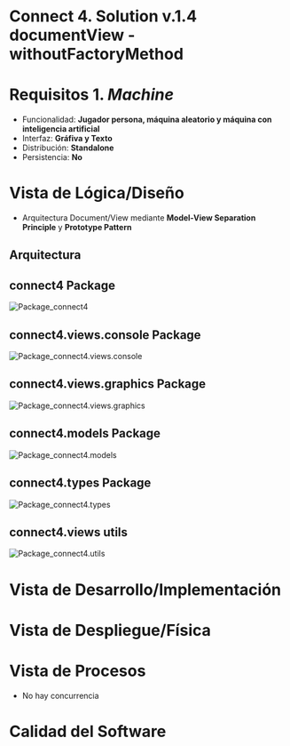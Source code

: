 # Connect 4. Solution v.1.4 documentView - withoutFactoryMethod

# Requisitos 1. *Machine*

* Funcionalidad: **Jugador persona, máquina aleatorio y máquina con inteligencia artificial**
* Interfaz: **Gráfiva y Texto**
* Distribución: **Standalone**
* Persistencia: **No**

# Vista de Lógica/Diseño

- Arquitectura Document/View mediante **Model-View Separation Principle** y **Prototype Pattern**

## Arquitectura

## connect4 Package

![Package_connect4](../out/connect4/Docs/diagrams/src/packages/connect4.connect4/connect4.connect4.svg)

## connect4.views.console Package

![Package_connect4.views.console](../out/connect4/Docs/diagrams/src/packages/connect4.connect4.views.console/connect4.connect4.views.svg)

## connect4.views.graphics Package

![Package_connect4.views.graphics](../out/connect4/Docs/diagrams/src/packages/connect4.connect4.views.graphics/connect4.connect4.views.graphics.svg)

## connect4.models Package

![Package_connect4.models](../out/connect4/Docs/diagrams/src/packages/connect4.connect4.models/connect4.connect4.models.svg)

## connect4.types Package

![Package_connect4.types](../out/connect4/Docs/diagrams/src/packages/connect4.connect4.types/connect4.connect4.types.svg)

## connect4.views utils

![Package_connect4.utils](../out/connect4/Docs/diagrams/src/packages/connect4.utils/utils.svg)

# Vista de Desarrollo/Implementación

# Vista de Despliegue/Física

# Vista de Procesos

- No hay concurrencia

# Calidad del Software


